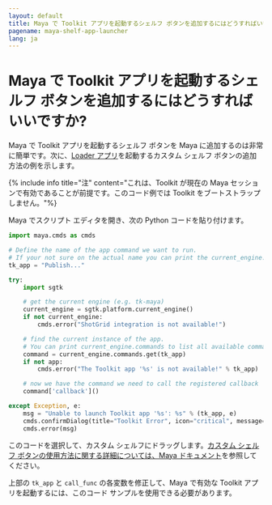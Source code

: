 ```yaml
---
layout: default
title: Maya で Toolkit アプリを起動するシェルフ ボタンを追加するにはどうすればいいですか?
pagename: maya-shelf-app-launcher
lang: ja
---
```


# Maya で Toolkit アプリを起動するシェルフ ボタンを追加するにはどうすればいいですか?

Maya で Toolkit アプリを起動するシェルフ ボタンを Maya に追加するのは非常に簡単です。次に、[Loader アプリ](https://support.shotgunsoftware.com/hc/ja/articles/219033078)を起動するカスタム シェルフ ボタンの追加方法の例を示します。

{% include info title="注" content="これは、Toolkit が現在の Maya セッションで有効であることが前提です。このコード例では Toolkit をブートストラップしません。"%}

Maya でスクリプト エディタを開き、次の Python コードを貼り付けます。 

```python
import maya.cmds as cmds

# Define the name of the app command we want to run.
# If your not sure on the actual name you can print the current_engine.commands to get a full list, see below.
tk_app = "Publish..."

try:
    import sgtk

    # get the current engine (e.g. tk-maya)
    current_engine = sgtk.platform.current_engine()
    if not current_engine:
        cmds.error("ShotGrid integration is not available!")

    # find the current instance of the app.
    # You can print current_engine.commands to list all available commands.
    command = current_engine.commands.get(tk_app)
    if not app:
        cmds.error("The Toolkit app '%s' is not available!" % tk_app)

    # now we have the command we need to call the registered callback
    command['callback']()

except Exception, e:
    msg = "Unable to launch Toolkit app '%s': %s" % (tk_app, e)
    cmds.confirmDialog(title="Toolkit Error", icon="critical", message=msg)
    cmds.error(msg)
```

このコードを選択して、カスタム シェルフにドラッグします。[カスタム シェルフ ボタンの使用方法に関する詳細については、Maya ドキュメント](https://knowledge.autodesk.com/ja/support/maya/learn-explore/caas/CloudHelp/cloudhelp/2016/JPN/Maya/files/GUID-C693E884-F81A-4858-B5D6-3856EB8F394E-htm.html)を参照してください。

上部の `tk_app` と `call_func` の各変数を修正して、Maya で有効な Toolkit アプリを起動するには、このコード サンプルを使用できる必要があります。
